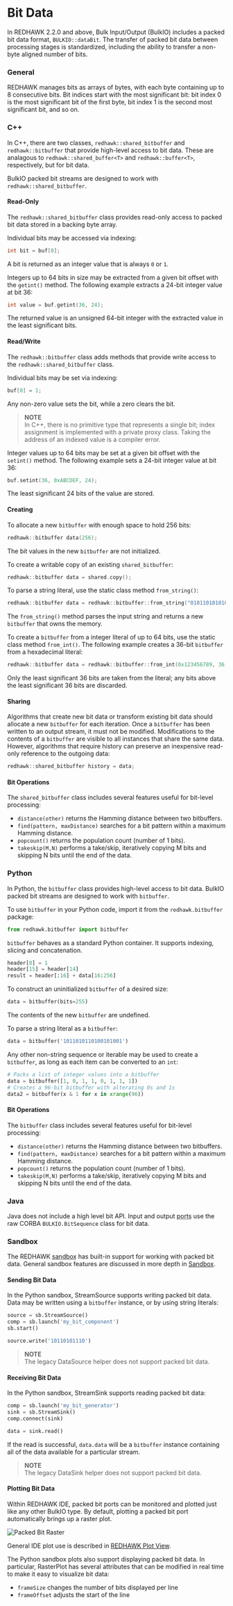 # Bit Data

In REDHAWK 2.2.0 and above, Bulk Input/Output (BulkIO) includes a packed bit data format, `BULKIO::dataBit`.
The transfer of packed bit data between processing stages is standardized, including the ability to transfer a non-byte aligned number of bits.

### General

REDHAWK manages bits as arrays of bytes, with each byte containing up to 8 consecutive bits.
Bit indices start with the most significant bit: bit index 0 is the most significant bit of the first byte, bit index 1 is the second most significant bit, and so on.

### C++

In C++, there are two classes, `redhawk::shared_bitbuffer` and `redhawk::bitbuffer` that provide high-level access to bit data.
These are analagous to `redhawk::shared_buffer<T>` and `redhawk::buffer<T>`, respectively, but for bit data.

BulkIO packed bit streams are designed to work with `redhawk::shared_bitbuffer`.

#### Read-Only

The `redhawk::shared_bitbuffer` class provides read-only access to packed bit data stored in a backing byte array.

Individual bits may be accessed via indexing:

```cpp
int bit = buf[0];
```

A bit is returned as an integer value that is always `0` or `1`.

Integers up to 64 bits in size may be extracted from a given bit offset with the `getint()` method.
The following example extracts a 24-bit integer value at bit 36:

```cpp
int value = buf.getint(36, 24);
```

The returned value is an unsigned 64-bit integer with the extracted value in the least significant bits.

#### Read/Write

The `redhawk::bitbuffer` class adds methods that provide write access to the `redhawk::shared_bitbuffer` class.

Individual bits may be set via indexing:

```cpp
buf[0] = 1;
```

Any non-zero value sets the bit, while a zero clears the bit.

> **NOTE**  
> In C++, there is no primitive type that represents a single bit; index assignment is implemented with a private proxy class.
> Taking the address of an indexed value is a compiler error.

Integer values up to 64 bits may be set at a given bit offset with the `setint()` method.
The following example sets a 24-bit integer value at bit 36:

```cpp
buf.setint(36, 0xABCDEF, 24);
```

The least significant 24 bits of the value are stored.

#### Creating

To allocate a new `bitbuffer` with enough space to hold 256 bits:

```cpp
redhawk::bitbuffer data(256);
```

The bit values in the new `bitbuffer` are not initialized.

To create a writable copy of an existing `shared_bitbuffer`:

```cpp
redhawk::bitbuffer data = shared.copy();
```

To parse a string literal, use the static class method `from_string()`:

```cpp
redhawk::bitbuffer data = redhawk::bitbuffer::from_string("0101101010101");
```

The `from_string()` method parses the input string and returns a new `bitbuffer` that owns the memory.

To create a `bitbuffer` from a integer literal of up to 64 bits, use the static class method `from_int()`.
The following example creates a 36-bit `bitbuffer` from a hexadecimal literal:

```cpp
redhawk::bitbuffer data = redhawk::bitbuffer::from_int(0x123456789, 36);
```

Only the least significant 36 bits are taken from the literal; any bits above the least significant 36 bits are discarded.

#### Sharing

Algorithms that create new bit data or transform existing bit data should allocate a new `bitbuffer` for each iteration.
Once a `bitbuffer` has been written to an output stream, it must not be modified.
Modifications to the contents of a `bitbuffer` are visible to all instances that share the same data.
However, algorithms that require history can preserve an inexpensive read-only reference to the outgoing data:

```cpp
redhawk::shared_bitbuffer history = data;
```

#### Bit Operations

The `shared_bitbuffer` class includes several features useful for bit-level processing:

 - `distance(other)` returns the Hamming distance between two bitbuffers.
 - `find(pattern, maxDistance)` searches for a bit pattern within a maximum Hamming distance.
 - `popcount()` returns the population count (number of 1 bits).
 - `takeskip(M,N)` performs a take/skip, iteratively copying M bits and skipping N bits until the end of the data.

### Python

In Python, the `bitbuffer` class provides high-level access to bit data.
BulkIO packed bit streams are designed to work with `bitbuffer`.

To use `bitbuffer` in your Python code, import it from the `redhawk.bitbuffer` package:

```python
from redhawk.bitbuffer import bitbuffer
```

`bitbuffer` behaves as a standard Python container.
It supports indexing, slicing and concatenation.

```python
header[0] = 1
header[15] = header[14]
result = header[:16] + data[16:256]
```

To construct an uninitialized `bitbuffer` of a desired size:

```python
data = bitbuffer(bits=255)
```

The contents of the new `bitbuffer` are undefined.

To parse a string literal as a `bitbuffer`:

```python
data = bitbuffer('1011010110100101001')
```

Any other non-string sequence or iterable may be used to create a `bitbuffer`, as long as each item can be converted to an `int`:

```python
# Packs a list of integer values into a bitbuffer
data = bitbuffer([1, 0, 1, 1, 0, 1, 1, 1])
# Creates a 96-bit bitbuffer with alterating 0s and 1s
data2 = bitbuffer(x & 1 for x in xrange(96))
```

#### Bit Operations

The `bitbuffer` class includes several features useful for bit-level processing:

 - `distance(other)` returns the Hamming distance between two bitbuffers.
 - `find(pattern, maxDistance)` searches for a bit pattern within a maximum Hamming distance.
 - `popcount()` returns the population count (number of 1 bits).
 - `takeskip(M,N)` performs a take/skip, iteratively copying M bits and skipping N bits until the end of the data.

### Java

Java does not include a high level bit API.
Input and output <abbr title="See Glossary.">ports</abbr> use the raw CORBA `BULKIO.BitSequence` class for bit data.

### Sandbox

The REDHAWK <abbr title="See Glossary.">sandbox</abbr> has built-in support for working with packed bit data.
General sandbox features are discussed in more depth in [Sandbox](../../sandbox/_index.html).

#### Sending Bit Data

In the Python sandbox, StreamSource supports writing packed bit data.
Data may be written using a `bitbuffer` instance, or by using string literals:

```python
source = sb.StreamSource()
comp = sb.launch('my_bit_component')
sb.start()

source.write('10110101110')
```


> **NOTE**  
> The legacy DataSource helper does not support packed bit data.  

#### Receiving Bit Data

In the Python sandbox, StreamSink supports reading packed bit data:

```python
comp = sb.launch('my_bit_generator')
sink = sb.StreamSink()
comp.connect(sink)

data = sink.read()
```

If the read is successful, `data.data` will be a `bitbuffer` instance containing all of the data available for a particular stream.


> **NOTE**  
> The legacy DataSink helper does not support packed bit data.  

#### Plotting Bit Data

Within REDHAWK IDE, packed bit ports can be monitored and plotted just like any other BulkIO type.
By default, plotting a packed bit port automatically brings up a raster plot.

![Packed Bit Raster](img/PackedBitPlot.png)

General IDE plot use is described in [REDHAWK Plot View](../../ide/editors-and-views/redhawk-plot-view.html).

The Python sandbox plots also support displaying packed bit data.
In particular, RasterPlot has several attributes that can be modified in real time to make it easy to visualize bit data:

 - `frameSize` changes the number of bits displayed per line
 - `frameOffset` adjusts the start of the line
